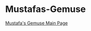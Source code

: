 # Mustafas-Gemuse

<a href="https://karamanburak.github.io/Mustafas-Gemuse/" rel="noFollow">Mustafa's Gemuse Main Page</a>

